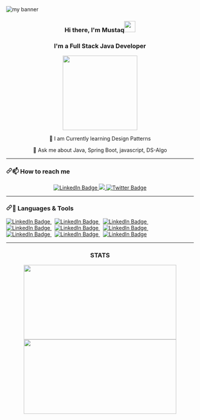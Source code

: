 <img src="https://user-images.githubusercontent.com/97461845/163194036-dae5524b-af8a-412a-a028-3e557584823b.jpg" alt="my banner">
<h3><p align="center">Hi there, I'm Mustaq<img src="https://media.giphy.com/media/hvRJCLFzcasrR4ia7z/giphy.gif" width="30px" font-weight="bold"/></p></h3>

<h3><p align="center">I'm a Full Stack Java Developer</p></h3>

<div align="center"><img src="https://cdn1.iconfinder.com/data/icons/data-science-1-1/512/20-512.png" height="200" width="200"></div>
<div align="center" dir="auto">
   <p dir="auto"> <g-emoji class="g-emoji" alias="speech_balloon" fallback-src="https://github.githubassets.com/images/icons/emoji/unicode/1f4ac.png">🌱</g-emoji> I am Currently learning Design Patterns</p>
   <p dir="auto"> <g-emoji class="g-emoji" alias="speech_balloon" fallback-src="https://github.githubassets.com/images/icons/emoji/unicode/1f4ac.png">💬</g-emoji> Ask me about Java, Spring Boot, javascript, DS-Algo</p>
</div>

<hr>
<h3 dir="auto"><a id="user-content---im-currently-working-with-" class="anchor" aria-hidden="true" href="#--im-currently-working-with-"><svg class="octicon octicon-link" viewBox="0 0 16 16" version="1.1" width="16" height="16" aria-hidden="true"><path fill-rule="evenodd" d="M7.775 3.275a.75.75 0 001.06 1.06l1.25-1.25a2 2 0 112.83 2.83l-2.5 2.5a2 2 0 01-2.83 0 .75.75 0 00-1.06 1.06 3.5 3.5 0 004.95 0l2.5-2.5a3.5 3.5 0 00-4.95-4.95l-1.25 1.25zm-4.69 9.64a2 2 0 010-2.83l2.5-2.5a2 2 0 012.83 0 .75.75 0 001.06-1.06 3.5 3.5 0 00-4.95 0l-2.5 2.5a3.5 3.5 0 004.95 4.95l1.25-1.25a.75.75 0 00-1.06-1.06l-1.25 1.25a2 2 0 01-2.83 0z"></path></svg></a><g-emoji class="g-emoji" alias="telescope" fallback-src="https://github.githubassets.com/images/icons/emoji/unicode/1f52d.png">📫</g-emoji>  How to reach me</h3>

<div id="badges" align="center">
  <a href="https://www.linkedin.com/in/mohammed-mustaq/">
    <img src="https://img.shields.io/badge/LinkedIn-blue?style=for-the-badge&logo=linkedin&logoColor=white" alt="LinkedIn Badge"/>
  </a>
   <a href="mailto:abkhanmustaq@gmail.com">
        <img src="https://img.shields.io/badge/Gmail-D14836?style=for-the-badge&amp;logo=gmail&amp;logoColor=white" style="max-width: 100%;">
      </a>
  <a href="https://twitter.com/abkhanmustaq">
    <img src="https://img.shields.io/badge/Twitter-blue?style=for-the-badge&logo=twitter&logoColor=white" alt="Twitter Badge"/>
  </a>
   
</div>
<hr>
<h3 dir="auto"><a id="user-content---im-currently-working-with-" class="anchor" aria-hidden="true" href="#--im-currently-working-with-"><svg class="octicon octicon-link" viewBox="0 0 16 16" version="1.1" width="16" height="16" aria-hidden="true"><path fill-rule="evenodd" d="M7.775 3.275a.75.75 0 001.06 1.06l1.25-1.25a2 2 0 112.83 2.83l-2.5 2.5a2 2 0 01-2.83 0 .75.75 0 00-1.06 1.06 3.5 3.5 0 004.95 0l2.5-2.5a3.5 3.5 0 00-4.95-4.95l-1.25 1.25zm-4.69 9.64a2 2 0 010-2.83l2.5-2.5a2 2 0 012.83 0 .75.75 0 001.06-1.06 3.5 3.5 0 00-4.95 0l-2.5 2.5a3.5 3.5 0 004.95 4.95l1.25-1.25a.75.75 0 00-1.06-1.06l-1.25 1.25a2 2 0 01-2.83 0z"></path></svg></a><g-emoji class="g-emoji" alias="telescope" fallback-src="https://github.githubassets.com/images/icons/emoji/unicode/1f52d.png">🚀</g-emoji>  Languages & Tools</h3>
   
<div id="skills-badges">
   <a href="">
    <img src="https://img.shields.io/badge/Java-ED8B00?style=for-the-badge&logo=java&logoColor=blue" alt="LinkedIn Badge"/>
  </a>
  &nbsp;
   <a href="">
    <img src="https://img.shields.io/badge/JPA-skyblue?style=for-the-badge&logo=hibernate&logoColor=white" alt="LinkedIn Badge"/>
  </a>
  &nbsp;
  <a href="">
    <img src="https://img.shields.io/badge/MySQL-3e6e93?style=for-the-badge&logo=mysql&logoColor=white" alt="LinkedIn Badge"/>
  </a>
   &nbsp;
   <a href="">
    <img src="https://img.shields.io/badge/Spring Boot-6DB33F?style=for-the-badge&logo=spring-boot&logoColor=white" alt="LinkedIn Badge"/>
  </a>
  &nbsp;
  
  <a href="">
    <img src="https://camo.githubusercontent.com/92acee6631856371ba17a0dbb1b044948dab754954db0ca32a34b83ebd254392/68747470733a2f2f696d672e736869656c64732e696f2f62616467652f68746d6c352532302d2532336533346632362e7376673f267374796c653d666f722d7468652d6261646765266c6f676f3d68746d6c35266c6f676f436f6c6f723d7768697465" alt="LinkedIn Badge"/>
  </a>
  &nbsp;
   <a href="">
    <img src="https://camo.githubusercontent.com/1ed25c5e93c387a74ce11eb6b6a94659235636df2c1b3ae75817b271c83f1be4/68747470733a2f2f696d672e736869656c64732e696f2f62616467652f435353332d3135373242363f267374796c653d666f722d7468652d6261646765266c6f676f3d63737333266c6f676f436f6c6f723d7768697465" alt="LinkedIn Badge"/>
  </a>
  &nbsp;
   <a href="">
    <img src="https://img.shields.io/badge/JavaScript-F7DF1E?style=for-the-badge&logo=javascript&logoColor=black" alt="LinkedIn Badge"/>
  </a>
  &nbsp;
  <a href="">
    <img src="https://img.shields.io/badge/Bootstrap-563D7C?style=for-the-badge&logo=bootstrap&logoColor=white" alt="LinkedIn Badge"/>
  </a>
  &nbsp;
  <a href="">
    <img src="https://img.shields.io/badge/jQuery-0769AD?style=for-the-badge&logo=jquery&logoColor=white" alt="LinkedIn Badge"/>
  </a>  
</div>
   
<hr>

<h3 align="center">STATS</h3>

<div align="center" id="stats">
   <img src="https://github-readme-stats.vercel.app/api/top-langs/?username=mustaq-amd&layout=compact&theme=tokyonight" width="410" height="200"/>
   <img src="https://github-readme-stats.vercel.app/api?username=mustaq-amd&layout=compact&theme=tokyonight" width="410" height="200"/>
</div>





                                          

<!--
**mustaq-amd/mustaq-amd** is a ✨ _special_ ✨ repository because its `README.md` (this file) appears on your GitHub profile.

Here are some ideas to get you started:

- 🔭 I’m currently working on ...
- 🌱 I’m currently learning ...
- 👯 I’m looking to collaborate on ...
- 🤔 I’m looking for help with ...
- 💬 Ask me about ...
- 📫 How to reach me: ...
- 😄 Pronouns: ...
- ⚡ Fun fact: ...
-->
